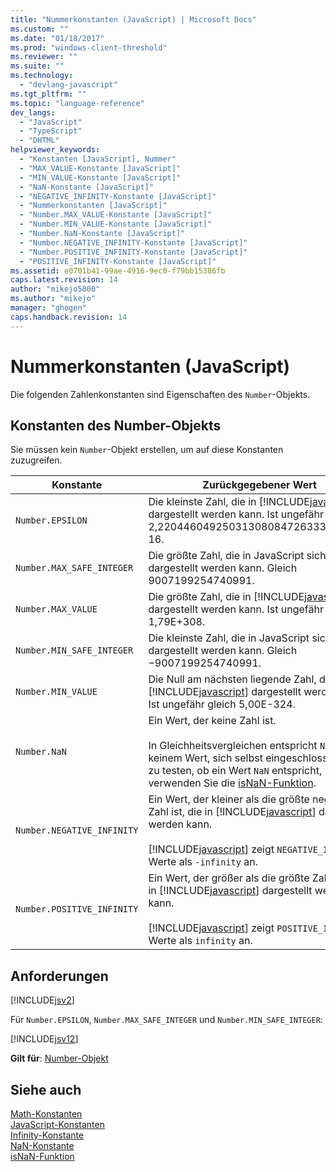 ```yaml
---
title: "Nummerkonstanten (JavaScript) | Microsoft Docs"
ms.custom: ""
ms.date: "01/18/2017"
ms.prod: "windows-client-threshold"
ms.reviewer: ""
ms.suite: ""
ms.technology: 
  - "devlang-javascript"
ms.tgt_pltfrm: ""
ms.topic: "language-reference"
dev_langs: 
  - "JavaScript"
  - "TypeScript"
  - "DHTML"
helpviewer_keywords: 
  - "Konstanten [JavaScript], Nummer"
  - "MAX_VALUE-Konstante [JavaScript]"
  - "MIN_VALUE-Konstante [JavaScript]"
  - "NaN-Konstante [JavaScript]"
  - "NEGATIVE_INFINITY-Konstante [JavaScript]"
  - "Nummerkonstanten [JavaScript]"
  - "Number.MAX_VALUE-Konstante [JavaScript]"
  - "Number.MIN_VALUE-Konstante [JavaScript]"
  - "Number.NaN-Konstante [JavaScript]"
  - "Number.NEGATIVE_INFINITY-Konstante [JavaScript]"
  - "Number.POSITIVE_INFINITY-Konstante [JavaScript]"
  - "POSITIVE_INFINITY-Konstante [JavaScript]"
ms.assetid: e0701b41-99ae-4916-9ec0-f79bb15386fb
caps.latest.revision: 14
author: "mikejo5000"
ms.author: "mikejo"
manager: "ghogen"
caps.handback.revision: 14
---
```

# Nummerkonstanten (JavaScript)
Die folgenden Zahlenkonstanten sind Eigenschaften des `Number`\-Objekts.  
  
## Konstanten des Number\-Objekts  
 Sie müssen kein `Number`\-Objekt erstellen, um auf diese Konstanten zuzugreifen.  
  
|Konstante|Zurückgegebener Wert|  
|---------------|--------------------------|  
|`Number.EPSILON`|Die kleinste Zahl, die in [!INCLUDE[javascript](../../includes/javascript-md.md)] dargestellt werden kann.  Ist ungefähr gleich 2,2204460492503130808472633361816E\-16.|  
|`Number.MAX_SAFE_INTEGER`|Die größte Zahl, die in JavaScript sicher dargestellt werden kann.  Gleich 9007199254740991.|  
|`Number.MAX_VALUE`|Die größte Zahl, die in [!INCLUDE[javascript](../../includes/javascript-md.md)] dargestellt werden kann.  Ist ungefähr gleich 1,79E\+308.|  
|`Number.MIN_SAFE_INTEGER`|Die kleinste Zahl, die in JavaScript sicher dargestellt werden kann.  Gleich −9007199254740991.|  
|`Number.MIN_VALUE`|Die Null am nächsten liegende Zahl, die in [!INCLUDE[javascript](../../includes/javascript-md.md)] dargestellt werden kann.  Ist ungefähr gleich 5,00E\-324.|  
|`Number.NaN`|Ein Wert, der keine Zahl ist.<br /><br /> In Gleichheitsvergleichen entspricht `NaN` keinem Wert, sich selbst eingeschlossen.  Um zu testen, ob ein Wert `NaN` entspricht, verwenden Sie die [isNaN\-Funktion](../../javascript/reference/isnan-function-javascript.md).|  
|`Number.NEGATIVE_INFINITY`|Ein Wert, der kleiner als die größte negative Zahl ist, die in [!INCLUDE[javascript](../../includes/javascript-md.md)] dargestellt werden kann.<br /><br /> [!INCLUDE[javascript](../../includes/javascript-md.md)] zeigt `NEGATIVE_INFINITY`\-Werte als `-infinity` an.|  
|`Number.POSITIVE_INFINITY`|Ein Wert, der größer als die größte Zahl ist, die in [!INCLUDE[javascript](../../includes/javascript-md.md)] dargestellt werden kann.<br /><br /> [!INCLUDE[javascript](../../includes/javascript-md.md)] zeigt `POSITIVE_INFINITY`\-Werte als `infinity` an.|  
  
## Anforderungen  
 [!INCLUDE[jsv2](../../includes/jsv2-md.md)]  
  
 Für `Number.EPSILON`, `Number.MAX_SAFE_INTEGER` und `Number.MIN_SAFE_INTEGER`:  
  
 [!INCLUDE[jsv12](../../includes/jsv12-md.md)]  
  
 **Gilt für**: [Number\-Objekt](../../javascript/reference/number-object-javascript.md)  
  
## Siehe auch  
 [Math\-Konstanten](../../javascript/reference/math-constants-javascript.md)   
 [JavaScript\-Konstanten](../../javascript/reference/javascript-constants.md)   
 [Infinity\-Konstante](../../javascript/reference/infinity-constant-javascript.md)   
 [NaN\-Konstante](../../javascript/reference/nan-constant-javascript.md)   
 [isNaN\-Funktion](../../javascript/reference/isnan-function-javascript.md)